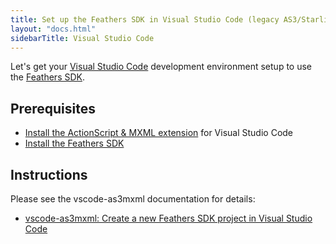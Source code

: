 ```yaml
---
title: Set up the Feathers SDK in Visual Studio Code (legacy AS3/Starling version)
layout: "docs.html"
sidebarTitle: Visual Studio Code
---
```


Let's get your [Visual Studio Code](https://code.visualstudio.com/) development environment setup to use the [Feathers SDK](https://feathersui.com/sdk/).

## Prerequisites

- [Install the ActionScript & MXML extension](https://github.com/BowlerHatLLC/vscode-as3mxml/wiki/Install-the-ActionScript-and-MXML-extension-for-Visual-Studio-Code) for Visual Studio Code
- [Install the Feathers SDK](./installation-instructions.md)

## Instructions

Please see the vscode-as3mxml documentation for details:

- [vscode-as3mxml: Create a new Feathers SDK project in Visual Studio Code](https://github.com/BowlerHatLLC/vscode-nextgenas/wiki/Create-a-new-ActionScript-project-in-Visual-Studio-Code-that-targets-the-Feathers-SDK)
